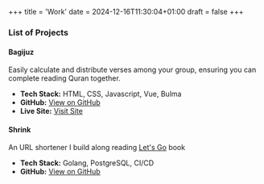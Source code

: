 +++
title = 'Work'
date = 2024-12-16T11:30:04+01:00
draft = false
+++

### List of Projects

#### Bagijuz

Easily calculate and distribute verses among your group, ensuring you can complete reading Quran together.

- **Tech Stack:** HTML, CSS, Javascript, Vue, Bulma
- **GitHub:** [View on GitHub](https://github.com/pujijayanto/bagijuz)
- **Live Site:** [Visit Site](https://bagijuz.web.id/)

#### Shrink

An URL shortener I build along reading [Let's Go](https://lets-go.alexedwards.net/) book

- **Tech Stack:** Golang, PostgreSQL, CI/CD
- **GitHub:** [View on GitHub](https://github.com/pujijayanto/shrink)

